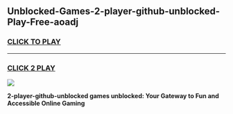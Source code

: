 
## Unblocked-Games-2-player-github-unblocked-Play-Free-aoadj
<h3>
<a href="https://premium76.site?title=2-player-github-unblocked&ref=18A1">CLICK TO PLAY</a></h3>
<hr>

<h3>
<a href="https://premium76.site?title=2-player-github-unblocked&ref=18A1">CLICK 2 PLAY</a>
  
</h3>

<a href="https://premium76.site?title=2-player-github-unblocked&ref=18A1"><img src="https://clearcache.store/games.png"></a>


**2-player-github-unblocked games unblocked: Your Gateway to Fun and Accessible Online Gaming**
